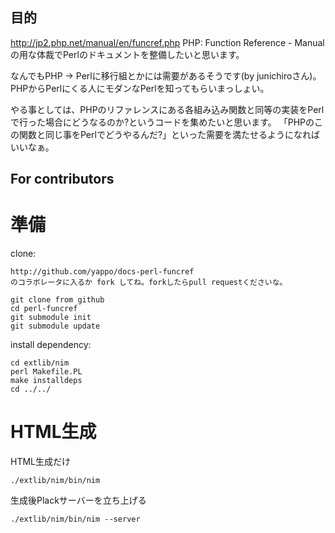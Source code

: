 目的
----------------
http://jp2.php.net/manual/en/funcref.php
PHP: Function Reference - Manual
の用な体裁でPerlのドキュメントを整備したいと思います。

なんでもPHP -> Perlに移行組とかには需要があるそうです(by junichiroさん)。
PHPからPerlにくる人にモダンなPerlを知ってもらいまっしょい。

やる事としては、PHPのリファレンスにある各組み込み関数と同等の実装をPerlで行った場合にどうなるのか?というコードを集めたいと思います。
「PHPのこの関数と同じ事をPerlでどうやるんだ?」といった需要を満たせるようになればいいなぁ。

For contributors
----------------

準備
===

clone:

    http://github.com/yappo/docs-perl-funcref
    のコラボレータに入るか fork してね。forkしたらpull requestくださいな。

    git clone from github
    cd perl-funcref
    git submodule init
    git submodule update

install dependency:

    cd extlib/nim
    perl Makefile.PL
    make installdeps
    cd ../../

HTML生成
=======

HTML生成だけ

    ./extlib/nim/bin/nim

生成後Plackサーバーを立ち上げる

    ./extlib/nim/bin/nim --server

